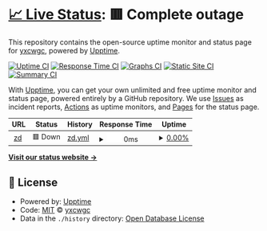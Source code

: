 # [📈 Live Status](https://yxcwgc.github.io/upptime): <!--live status--> **🟥 Complete outage**

This repository contains the open-source uptime monitor and status page for [yxcwgc](https://yxcwgc.github.io/upptime), powered by [Upptime](https://github.com/upptime/upptime).

[![Uptime CI](https://github.com/yxcwgc/upptime/workflows/Uptime%20CI/badge.svg)](https://github.com/yxcwgc/upptime/actions?query=workflow%3A%22Uptime+CI%22)
[![Response Time CI](https://github.com/yxcwgc/upptime/workflows/Response%20Time%20CI/badge.svg)](https://github.com/yxcwgc/upptime/actions?query=workflow%3A%22Response+Time+CI%22)
[![Graphs CI](https://github.com/yxcwgc/upptime/workflows/Graphs%20CI/badge.svg)](https://github.com/yxcwgc/upptime/actions?query=workflow%3A%22Graphs+CI%22)
[![Static Site CI](https://github.com/yxcwgc/upptime/workflows/Static%20Site%20CI/badge.svg)](https://github.com/yxcwgc/upptime/actions?query=workflow%3A%22Static+Site+CI%22)
[![Summary CI](https://github.com/yxcwgc/upptime/workflows/Summary%20CI/badge.svg)](https://github.com/yxcwgc/upptime/actions?query=workflow%3A%22Summary+CI%22)

With [Upptime](https://upptime.js.org), you can get your own unlimited and free uptime monitor and status page, powered entirely by a GitHub repository. We use [Issues](https://github.com/yxcwgc/upptime/issues) as incident reports, [Actions](https://github.com/yxcwgc/upptime/actions) as uptime monitors, and [Pages](https://yxcwgc.github.io/upptime) for the status page.

<!--start: status pages-->
<!-- This summary is generated by Upptime (https://github.com/upptime/upptime) -->
<!-- Do not edit this manually, your changes will be overwritten -->
<!-- prettier-ignore -->
| URL | Status | History | Response Time | Uptime |
| --- | ------ | ------- | ------------- | ------ |
| <img alt="" src="https://icons.duckduckgo.com/ip3/zd.mlxq.cf.ico" height="13"> [zd](https://zd.mlxq.cf/) | 🟥 Down | [zd.yml](https://github.com/yxcwgc/upptime/commits/HEAD/history/zd.yml) | <details><summary><img alt="Response time graph" src="./graphs/zd/response-time-week.png" height="20"> 0ms</summary><br><a href="https://yxcwgc.github.io/upptime/history/zd"><img alt="Response time 2621" src="https://img.shields.io/endpoint?url=https%3A%2F%2Fraw.githubusercontent.com%2Fyxcwgc%2Fupptime%2FHEAD%2Fapi%2Fzd%2Fresponse-time.json"></a><br><a href="https://yxcwgc.github.io/upptime/history/zd"><img alt="24-hour response time 0" src="https://img.shields.io/endpoint?url=https%3A%2F%2Fraw.githubusercontent.com%2Fyxcwgc%2Fupptime%2FHEAD%2Fapi%2Fzd%2Fresponse-time-day.json"></a><br><a href="https://yxcwgc.github.io/upptime/history/zd"><img alt="7-day response time 0" src="https://img.shields.io/endpoint?url=https%3A%2F%2Fraw.githubusercontent.com%2Fyxcwgc%2Fupptime%2FHEAD%2Fapi%2Fzd%2Fresponse-time-week.json"></a><br><a href="https://yxcwgc.github.io/upptime/history/zd"><img alt="30-day response time 0" src="https://img.shields.io/endpoint?url=https%3A%2F%2Fraw.githubusercontent.com%2Fyxcwgc%2Fupptime%2FHEAD%2Fapi%2Fzd%2Fresponse-time-month.json"></a><br><a href="https://yxcwgc.github.io/upptime/history/zd"><img alt="1-year response time 2621" src="https://img.shields.io/endpoint?url=https%3A%2F%2Fraw.githubusercontent.com%2Fyxcwgc%2Fupptime%2FHEAD%2Fapi%2Fzd%2Fresponse-time-year.json"></a></details> | <details><summary><a href="https://yxcwgc.github.io/upptime/history/zd">0.00%</a></summary><a href="https://yxcwgc.github.io/upptime/history/zd"><img alt="All-time uptime 2.47%" src="https://img.shields.io/endpoint?url=https%3A%2F%2Fraw.githubusercontent.com%2Fyxcwgc%2Fupptime%2FHEAD%2Fapi%2Fzd%2Fuptime.json"></a><br><a href="https://yxcwgc.github.io/upptime/history/zd"><img alt="24-hour uptime 0.00%" src="https://img.shields.io/endpoint?url=https%3A%2F%2Fraw.githubusercontent.com%2Fyxcwgc%2Fupptime%2FHEAD%2Fapi%2Fzd%2Fuptime-day.json"></a><br><a href="https://yxcwgc.github.io/upptime/history/zd"><img alt="7-day uptime 0.00%" src="https://img.shields.io/endpoint?url=https%3A%2F%2Fraw.githubusercontent.com%2Fyxcwgc%2Fupptime%2FHEAD%2Fapi%2Fzd%2Fuptime-week.json"></a><br><a href="https://yxcwgc.github.io/upptime/history/zd"><img alt="30-day uptime 0.00%" src="https://img.shields.io/endpoint?url=https%3A%2F%2Fraw.githubusercontent.com%2Fyxcwgc%2Fupptime%2FHEAD%2Fapi%2Fzd%2Fuptime-month.json"></a><br><a href="https://yxcwgc.github.io/upptime/history/zd"><img alt="1-year uptime 2.47%" src="https://img.shields.io/endpoint?url=https%3A%2F%2Fraw.githubusercontent.com%2Fyxcwgc%2Fupptime%2FHEAD%2Fapi%2Fzd%2Fuptime-year.json"></a></details>

<!--end: status pages-->

[**Visit our status website →**](https://yxcwgc.github.io/upptime)

## 📄 License

- Powered by: [Upptime](https://github.com/upptime/upptime)
- Code: [MIT](./LICENSE) © [yxcwgc](https://yxcwgc.github.io/upptime)
- Data in the `./history` directory: [Open Database License](https://opendatacommons.org/licenses/odbl/1-0/)
